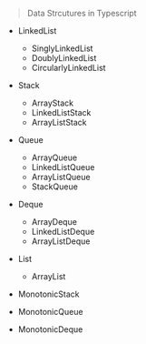 > Data Strcutures in Typescript

- LinkedList

  - SinglyLinkedList
  - DoublyLinkedList
  - CircularlyLinkedList

- Stack

  - ArrayStack
  - LinkedListStack
  - ArrayListStack

- Queue

  - ArrayQueue
  - LinkedListQueue
  - ArrayListQueue
  - StackQueue

- Deque

  - ArrayDeque
  - LinkedListDeque
  - ArrayListDeque

- List

  - ArrayList

- MonotonicStack
- MonotonicQueue
- MonotonicDeque
